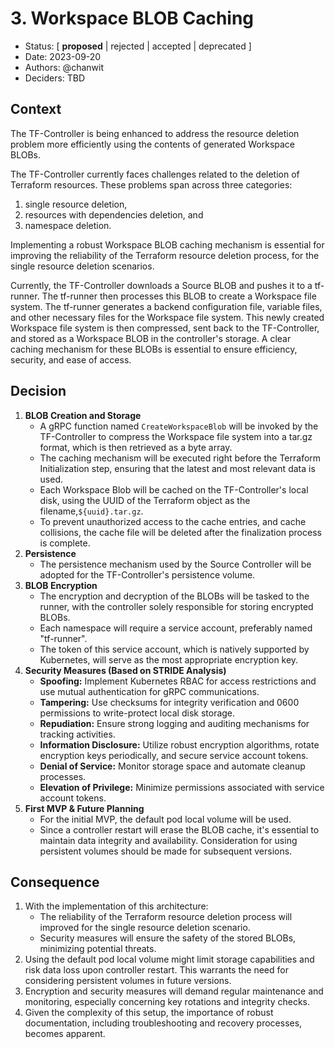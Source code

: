 # 3. Workspace BLOB Caching

* Status: [ **proposed** | rejected | accepted | deprecated ]
* Date: 2023-09-20 
* Authors: @chanwit
* Deciders: TBD 

## Context

The TF-Controller is being enhanced to address the resource deletion problem
more efficiently using the contents of generated Workspace BLOBs.

The TF-Controller currently faces challenges related to the deletion of Terraform resources. 
These problems span across three categories:
1. single resource deletion,
2. resources with dependencies deletion, and
3. namespace deletion.

Implementing a robust Workspace BLOB caching mechanism is essential 
for improving the reliability of the Terraform resource deletion process, for the single resource deletion scenarios.

Currently, the TF-Controller downloads a Source BLOB and pushes it to a tf-runner.
The tf-runner then processes this BLOB to create a Workspace file system.
The tf-runner generates a backend configuration file, variable files, and other necessary files
for the Workspace file system. This newly created Workspace file system is then compressed,
sent back to the TF-Controller, and stored as a Workspace BLOB in the controller's storage.
A clear caching mechanism for these BLOBs is essential to ensure efficiency, security, 
and ease of access.

## Decision

1. **BLOB Creation and Storage**
   * A gRPC function named `CreateWorkspaceBlob` will be invoked by the TF-Controller 
     to compress the Workspace file system into a tar.gz format, which is then retrieved
     as a byte array.
   * The caching mechanism will be executed right before the Terraform Initialization step, ensuring that the latest and most relevant data is used.
   * Each Workspace Blob will be cached on the TF-Controller's local disk, using the UUID of the Terraform object as the filename,`${uuid}.tar.gz`.
   * To prevent unauthorized access to the cache entries, and cache collisions, the cache file will be deleted after the finalization process is complete.
2. **Persistence** 
   * The persistence mechanism used by the Source Controller will be adopted for the TF-Controller's persistence volume.
3. **BLOB Encryption**
   * The encryption and decryption of the BLOBs will be tasked to the runner, with the controller solely responsible for storing encrypted BLOBs.
   * Each namespace will require a service account, preferably named "tf-runner".
   * The token of this service account, which is natively supported by Kubernetes, will serve as the most appropriate encryption key.
4. **Security Measures (Based on STRIDE Analysis)**
   * **Spoofing:** Implement Kubernetes RBAC for access restrictions and use mutual authentication for gRPC communications.
   * **Tampering:** Use checksums for integrity verification and 0600 permissions to write-protect local disk storage.
   * **Repudiation:** Ensure strong logging and auditing mechanisms for tracking activities.
   * **Information Disclosure:** Utilize robust encryption algorithms, rotate encryption keys periodically, and secure service account tokens.
   * **Denial of Service:** Monitor storage space and automate cleanup processes.
   * **Elevation of Privilege:** Minimize permissions associated with service account tokens.
5. **First MVP & Future Planning**
   * For the initial MVP, the default pod local volume will be used.
   * Since a controller restart will erase the BLOB cache, it's essential to maintain data integrity and availability. 
     Consideration for using persistent volumes should be made for subsequent versions.

## Consequence

1. With the implementation of this architecture:
   * The reliability of the Terraform resource deletion process will improved for the single resource deletion scenario.
   * Security measures will ensure the safety of the stored BLOBs, minimizing potential threats.
2. Using the default pod local volume might limit storage capabilities and risk data loss upon controller restart. This warrants the need for considering persistent volumes in future versions.
3. Encryption and security measures will demand regular maintenance and monitoring, especially concerning key rotations and integrity checks.
4. Given the complexity of this setup, the importance of robust documentation, including troubleshooting and recovery processes, becomes apparent.

